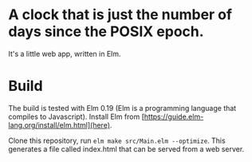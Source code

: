 # A clock that is just the number of days since the POSIX epoch.

It's a little web app, written in Elm.

# Build

The build is tested with Elm 0.19 (Elm is a programming language that compiles to Javascript). Install Elm from [https://guide.elm-lang.org/install/elm.html](here).

Clone this repository, run ```elm make src/Main.elm --optimize```. This generates a file called index.html that can be served from a web server.
